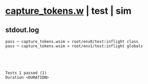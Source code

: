 # [capture_tokens.w](../../../../../examples/tests/valid/capture_tokens.w) | test | sim

## stdout.log
```log
pass ─ capture_tokens.wsim » root/env0/test:inflight class  
pass ─ capture_tokens.wsim » root/env1/test:inflight globals
 




Tests 1 passed (1) 
Duration <DURATION>

```


